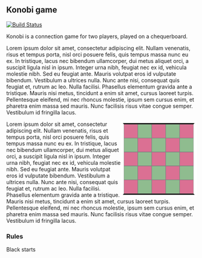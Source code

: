 ## Konobi game
[![Build Status](https://travis-ci.org/pindri/konobi.svg?branch=master)](https://travis-ci.org/pindri/konobi)

Konobi is a connection game for two players, played on a chequerboard. 

Lorem ipsum dolor sit amet, consectetur adipiscing elit. Nullam venenatis, risus et tempus porta, nisl orci posuere felis, quis tempus massa nunc eu ex. In tristique, lacus nec bibendum ullamcorper, dui metus aliquet orci, a suscipit ligula nisl in ipsum. Integer urna nibh, feugiat nec ex id, vehicula molestie nibh. Sed eu feugiat ante. Mauris volutpat eros id vulputate bibendum. Vestibulum a ultrices nulla. Nunc ante nisi, consequat quis feugiat et, rutrum ac leo. Nulla facilisi. Phasellus elementum gravida ante a tristique. Mauris nisi metus, tincidunt a enim sit amet, cursus laoreet turpis. Pellentesque eleifend, mi nec rhoncus molestie, ipsum sem cursus enim, et pharetra enim massa sed mauris. Nunc facilisis risus vitae congue semper. Vestibulum id fringilla lacus. 

<img align="right" src="presentation/img/empty.png" width="40%">

Lorem ipsum dolor sit amet, consectetur adipiscing elit. Nullam venenatis, risus et tempus porta, nisl orci posuere felis, quis tempus massa nunc eu ex. In tristique, lacus nec bibendum ullamcorper, dui metus aliquet orci, a suscipit ligula nisl in ipsum. Integer urna nibh, feugiat nec ex id, vehicula molestie nibh. Sed eu feugiat ante. Mauris volutpat eros id vulputate bibendum. Vestibulum a ultrices nulla. Nunc ante nisi, consequat quis feugiat et, rutrum ac leo. Nulla facilisi. Phasellus elementum gravida ante a tristique. Mauris nisi metus, tincidunt a enim sit amet, cursus laoreet turpis. Pellentesque eleifend, mi nec rhoncus molestie, ipsum sem cursus enim, et pharetra enim massa sed mauris. Nunc facilisis risus vitae congue semper. Vestibulum id fringilla lacus. 

### Rules

Black starts
